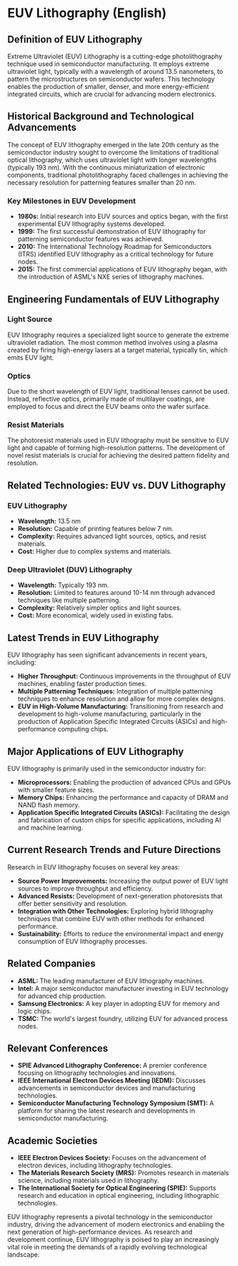 # EUV Lithography (English)

## Definition of EUV Lithography

Extreme Ultraviolet (EUV) Lithography is a cutting-edge photolithography technique used in semiconductor manufacturing. It employs extreme ultraviolet light, typically with a wavelength of around 13.5 nanometers, to pattern the microstructures on semiconductor wafers. This technology enables the production of smaller, denser, and more energy-efficient integrated circuits, which are crucial for advancing modern electronics.

## Historical Background and Technological Advancements

The concept of EUV lithography emerged in the late 20th century as the semiconductor industry sought to overcome the limitations of traditional optical lithography, which uses ultraviolet light with longer wavelengths (typically 193 nm). With the continuous miniaturization of electronic components, traditional photolithography faced challenges in achieving the necessary resolution for patterning features smaller than 20 nm.

### Key Milestones in EUV Development

- **1980s:** Initial research into EUV sources and optics began, with the first experimental EUV lithography systems developed.
- **1999:** The first successful demonstration of EUV lithography for patterning semiconductor features was achieved.
- **2010:** The International Technology Roadmap for Semiconductors (ITRS) identified EUV lithography as a critical technology for future nodes.
- **2015:** The first commercial applications of EUV lithography began, with the introduction of ASML's NXE series of lithography machines.

## Engineering Fundamentals of EUV Lithography

### Light Source

EUV lithography requires a specialized light source to generate the extreme ultraviolet radiation. The most common method involves using a plasma created by firing high-energy lasers at a target material, typically tin, which emits EUV light.

### Optics

Due to the short wavelength of EUV light, traditional lenses cannot be used. Instead, reflective optics, primarily made of multilayer coatings, are employed to focus and direct the EUV beams onto the wafer surface.

### Resist Materials

The photoresist materials used in EUV lithography must be sensitive to EUV light and capable of forming high-resolution patterns. The development of novel resist materials is crucial for achieving the desired pattern fidelity and resolution.

## Related Technologies: EUV vs. DUV Lithography

### EUV Lithography

- **Wavelength:** 13.5 nm
- **Resolution:** Capable of printing features below 7 nm.
- **Complexity:** Requires advanced light sources, optics, and resist materials.
- **Cost:** Higher due to complex systems and materials.

### Deep Ultraviolet (DUV) Lithography

- **Wavelength:** Typically 193 nm.
- **Resolution:** Limited to features around 10-14 nm through advanced techniques like multiple patterning.
- **Complexity:** Relatively simpler optics and light sources.
- **Cost:** More economical, widely used in existing fabs.

## Latest Trends in EUV Lithography

EUV lithography has seen significant advancements in recent years, including:

- **Higher Throughput:** Continuous improvements in the throughput of EUV machines, enabling faster production times.
- **Multiple Patterning Techniques:** Integration of multiple patterning techniques to enhance resolution and allow for more complex designs.
- **EUV in High-Volume Manufacturing:** Transitioning from research and development to high-volume manufacturing, particularly in the production of Application Specific Integrated Circuits (ASICs) and high-performance computing chips.

## Major Applications of EUV Lithography

EUV lithography is primarily used in the semiconductor industry for:

- **Microprocessors:** Enabling the production of advanced CPUs and GPUs with smaller feature sizes.
- **Memory Chips:** Enhancing the performance and capacity of DRAM and NAND flash memory.
- **Application Specific Integrated Circuits (ASICs):** Facilitating the design and fabrication of custom chips for specific applications, including AI and machine learning.

## Current Research Trends and Future Directions

Research in EUV lithography focuses on several key areas:

- **Source Power Improvements:** Increasing the output power of EUV light sources to improve throughput and efficiency.
- **Advanced Resists:** Development of next-generation photoresists that offer better sensitivity and resolution.
- **Integration with Other Technologies:** Exploring hybrid lithography techniques that combine EUV with other methods for enhanced performance.
- **Sustainability:** Efforts to reduce the environmental impact and energy consumption of EUV lithography processes.

## Related Companies

- **ASML:** The leading manufacturer of EUV lithography machines.
- **Intel:** A major semiconductor manufacturer investing in EUV technology for advanced chip production.
- **Samsung Electronics:** A key player in adopting EUV for memory and logic chips.
- **TSMC:** The world's largest foundry, utilizing EUV for advanced process nodes.

## Relevant Conferences

- **SPIE Advanced Lithography Conference:** A premier conference focusing on lithography technologies and innovations.
- **IEEE International Electron Devices Meeting (IEDM):** Discusses advancements in semiconductor devices and manufacturing technologies.
- **Semiconductor Manufacturing Technology Symposium (SMT):** A platform for sharing the latest research and developments in semiconductor manufacturing.

## Academic Societies

- **IEEE Electron Devices Society:** Focuses on the advancement of electron devices, including lithography technologies.
- **The Materials Research Society (MRS):** Promotes research in materials science, including materials used in lithography.
- **The International Society for Optical Engineering (SPIE):** Supports research and education in optical engineering, including lithographic technologies.

EUV lithography represents a pivotal technology in the semiconductor industry, driving the advancement of modern electronics and enabling the next generation of high-performance devices. As research and development continue, EUV lithography is poised to play an increasingly vital role in meeting the demands of a rapidly evolving technological landscape.